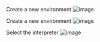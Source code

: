 Create a new environment
![image](https://github.com/user-attachments/assets/47dfad74-8392-4c50-92a8-da4e6bf4fb28)

Create a new environment
![image](https://github.com/user-attachments/assets/c5634b5d-3142-484f-8a62-5443aaa4ce5a)

Select the interpreter 
![image](https://github.com/user-attachments/assets/1a490888-95e6-433d-a972-3270ddcbeaa3)




